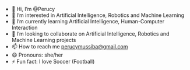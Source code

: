 - 👋 Hi, I’m @Perucy
- 👀 I’m interested in Artificial Intelligence, Robotics and Machine Learning 
- 🌱 I’m currently learning Artificial Intelligence, Human-Computer Interaction
- 💞️ I’m looking to collaborate on Artificial Intelligence, Robotics and Machine Learning projects
- 📫 How to reach me perucymussiba@gmail.com
- 😄 Pronouns: she/her
- ⚡ Fun fact: I love Soccer (Football)

<!---
Perucy/Perucy is a ✨ special ✨ repository because its `README.md` (this file) appears on your GitHub profile.
You can click the Preview link to take a look at your changes.
--->
